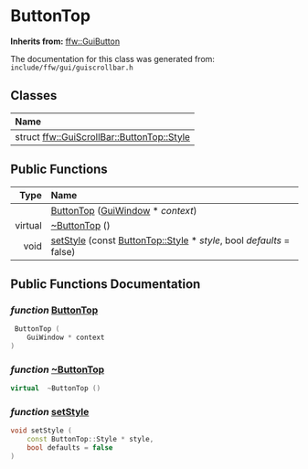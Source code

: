 ButtonTop
===================================


**Inherits from:** [ffw::GuiButton](ffw_GuiButton.html)

The documentation for this class was generated from: `include/ffw/gui/guiscrollbar.h`



## Classes

| Name |
|:-----|
| struct [ffw::GuiScrollBar::ButtonTop::Style](ffw_GuiScrollBar_ButtonTop_Style.html) |


## Public Functions

| Type | Name |
| -------: | :------- |
|   | [ButtonTop](#c99583d5) ([GuiWindow](ffw_GuiWindow.html) * _context_)  |
|  virtual  | [~ButtonTop](#9fb5a72d) ()  |
|  void | [setStyle](#5d63fa83) (const [ButtonTop::Style](ffw_GuiScrollBar_ButtonTop_Style.html) * _style_, bool _defaults_ = false)  |


## Public Functions Documentation

### _function_ <a id="c99583d5" href="#c99583d5">ButtonTop</a>

```cpp
 ButtonTop (
    GuiWindow * context
) 
```



### _function_ <a id="9fb5a72d" href="#9fb5a72d">~ButtonTop</a>

```cpp
virtual  ~ButtonTop () 
```



### _function_ <a id="5d63fa83" href="#5d63fa83">setStyle</a>

```cpp
void setStyle (
    const ButtonTop::Style * style,
    bool defaults = false
) 
```





